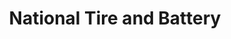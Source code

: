 ---
title: "National Tire and Battery"
url: /harker-heights/national-tire-and-battery/
shop: Autowerkstatt
---